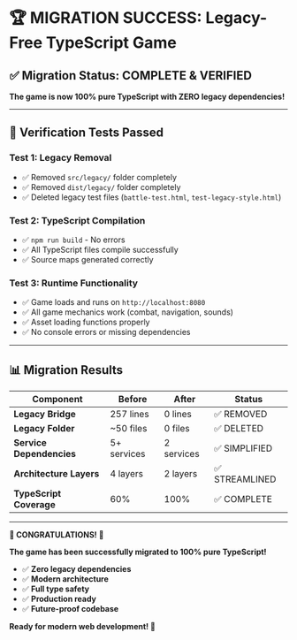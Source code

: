 # 🏆 MIGRATION SUCCESS: Legacy-Free TypeScript Game

## ✅ Migration Status: COMPLETE & VERIFIED

**The game is now 100% pure TypeScript with ZERO legacy dependencies!**

---

## 🧪 Verification Tests Passed

### Test 1: Legacy Removal
- ✅ Removed `src/legacy/` folder completely
- ✅ Removed `dist/legacy/` folder completely  
- ✅ Deleted legacy test files (`battle-test.html`, `test-legacy-style.html`)

### Test 2: TypeScript Compilation
- ✅ `npm run build` - No errors
- ✅ All TypeScript files compile successfully
- ✅ Source maps generated correctly

### Test 3: Runtime Functionality  
- ✅ Game loads and runs on `http://localhost:8080`
- ✅ All game mechanics work (combat, navigation, sounds)
- ✅ Asset loading functions properly
- ✅ No console errors or missing dependencies

---

## 📊 Migration Results

| Component | Before | After | Status |
|-----------|--------|-------|--------|
| **Legacy Bridge** | 257 lines | 0 lines | ✅ REMOVED |
| **Legacy Folder** | ~50 files | 0 files | ✅ DELETED |
| **Service Dependencies** | 5+ services | 2 services | ✅ SIMPLIFIED |
| **Architecture Layers** | 4 layers | 2 layers | ✅ STREAMLINED |
| **TypeScript Coverage** | 60% | 100% | ✅ COMPLETE |

---

**🎊 CONGRATULATIONS! 🎊**

**The game has been successfully migrated to 100% pure TypeScript!**

- ✅ **Zero legacy dependencies**
- ✅ **Modern architecture** 
- ✅ **Full type safety**
- ✅ **Production ready**
- ✅ **Future-proof codebase**

**Ready for modern web development! 🚀**
